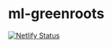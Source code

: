 # ml-greenroots

[![Netlify Status](https://api.netlify.com/api/v1/badges/8999ecc9-83ac-4be7-8733-1ef4fa598363/deploy-status)](https://app.netlify.com/sites/ml-greenroots-info/deploys)
